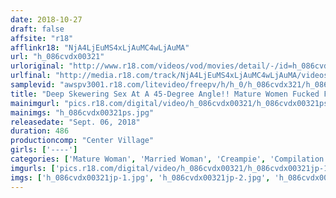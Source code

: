 ```yaml
---
date: 2018-10-27
draft: false
affsite: "r18"
afflinkr18: "NjA4LjEuMS4xLjAuMC4wLjAuMA"
url: "h_086cvdx00321"
urloriginal: "http://www.r18.com/videos/vod/movies/detail/-/id=h_086cvdx00321"
urlfinal: "http://media.r18.com/track/NjA4LjEuMS4xLjAuMC4wLjAuMA/videos/vod/movies/detail/-/id=h_086cvdx00321"
samplevid: "awspv3001.r18.com/litevideo/freepv/h/h_0/h_086cvdx321/h_086cvdx321_dmb_w.mp4"
title: "Deep Skewering Sex At A 45-Degree Angle!! Mature Women Fucked Furiously From High To Low Until They Orgasm Wildly. 40 Women, 8 Hours"
mainimgurl: "pics.r18.com/digital/video/h_086cvdx00321/h_086cvdx00321ps.jpg"
mainimgs: "h_086cvdx00321ps.jpg"
releasedate: "Sept. 06, 2018"
duration: 486
productioncomp: "Center Village"
girls: ['----']
categories: ['Mature Woman', 'Married Woman', 'Creampie', 'Compilation', 'Over 4 Hours', 'Hi-Def']
imgurls: ['pics.r18.com/digital/video/h_086cvdx00321/h_086cvdx00321jp-1.jpg', 'pics.r18.com/digital/video/h_086cvdx00321/h_086cvdx00321jp-2.jpg', 'pics.r18.com/digital/video/h_086cvdx00321/h_086cvdx00321jp-3.jpg', 'pics.r18.com/digital/video/h_086cvdx00321/h_086cvdx00321jp-4.jpg', 'pics.r18.com/digital/video/h_086cvdx00321/h_086cvdx00321jp-5.jpg', 'pics.r18.com/digital/video/h_086cvdx00321/h_086cvdx00321jp-6.jpg', 'pics.r18.com/digital/video/h_086cvdx00321/h_086cvdx00321jp-7.jpg', 'pics.r18.com/digital/video/h_086cvdx00321/h_086cvdx00321jp-8.jpg', 'pics.r18.com/digital/video/h_086cvdx00321/h_086cvdx00321jp-9.jpg', 'pics.r18.com/digital/video/h_086cvdx00321/h_086cvdx00321jp-10.jpg', 'pics.r18.com/digital/video/h_086cvdx00321/h_086cvdx00321jp-11.jpg', 'pics.r18.com/digital/video/h_086cvdx00321/h_086cvdx00321jp-12.jpg', 'pics.r18.com/digital/video/h_086cvdx00321/h_086cvdx00321jp-13.jpg', 'pics.r18.com/digital/video/h_086cvdx00321/h_086cvdx00321jp-14.jpg', 'pics.r18.com/digital/video/h_086cvdx00321/h_086cvdx00321jp-15.jpg', 'pics.r18.com/digital/video/h_086cvdx00321/h_086cvdx00321jp-16.jpg', 'pics.r18.com/digital/video/h_086cvdx00321/h_086cvdx00321jp-17.jpg', 'pics.r18.com/digital/video/h_086cvdx00321/h_086cvdx00321jp-18.jpg', 'pics.r18.com/digital/video/h_086cvdx00321/h_086cvdx00321jp-19.jpg', 'pics.r18.com/digital/video/h_086cvdx00321/h_086cvdx00321jp-20.jpg']
imgs: ['h_086cvdx00321jp-1.jpg', 'h_086cvdx00321jp-2.jpg', 'h_086cvdx00321jp-3.jpg', 'h_086cvdx00321jp-4.jpg', 'h_086cvdx00321jp-5.jpg', 'h_086cvdx00321jp-6.jpg', 'h_086cvdx00321jp-7.jpg', 'h_086cvdx00321jp-8.jpg', 'h_086cvdx00321jp-9.jpg', 'h_086cvdx00321jp-10.jpg', 'h_086cvdx00321jp-11.jpg', 'h_086cvdx00321jp-12.jpg', 'h_086cvdx00321jp-13.jpg', 'h_086cvdx00321jp-14.jpg', 'h_086cvdx00321jp-15.jpg', 'h_086cvdx00321jp-16.jpg', 'h_086cvdx00321jp-17.jpg', 'h_086cvdx00321jp-18.jpg', 'h_086cvdx00321jp-19.jpg', 'h_086cvdx00321jp-20.jpg']
---
```

